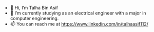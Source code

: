 - 👋 Hi, I’m Talha Bin Asif
- 🌱 I’m currently studying as an electrical engineer with a major in computer engineering.
- 📫 You can reach me at https://www.linkedin.com/in/talhaasif112/
